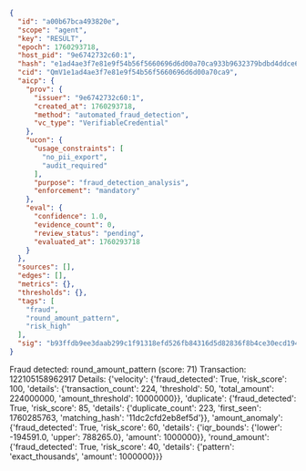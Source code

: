 ```json
{
  "id": "a00b67bca493820e",
  "scope": "agent",
  "key": "RESULT",
  "epoch": 1760293718,
  "host_pid": "9e6742732c60:1",
  "hash": "e1ad4ae3f7e81e9f54b56f5660696d6d00a70ca933b9632379bdbd4ddce6eee4",
  "cid": "QmV1e1ad4ae3f7e81e9f54b56f5660696d6d00a70ca9",
  "aicp": {
    "prov": {
      "issuer": "9e6742732c60:1",
      "created_at": 1760293718,
      "method": "automated_fraud_detection",
      "vc_type": "VerifiableCredential"
    },
    "ucon": {
      "usage_constraints": [
        "no_pii_export",
        "audit_required"
      ],
      "purpose": "fraud_detection_analysis",
      "enforcement": "mandatory"
    },
    "eval": {
      "confidence": 1.0,
      "evidence_count": 0,
      "review_status": "pending",
      "evaluated_at": 1760293718
    }
  },
  "sources": [],
  "edges": [],
  "metrics": {},
  "thresholds": {},
  "tags": [
    "fraud",
    "round_amount_pattern",
    "risk_high"
  ],
  "sig": "b93ffdb9ee3daab299c1f91318efd526fb84316d5d82836f8b4ce30ecd194661"
}
```

Fraud detected: round_amount_pattern (score: 71)
Transaction: 122105158962917
Details: {'velocity': {'fraud_detected': True, 'risk_score': 100, 'details': {'transaction_count': 224, 'threshold': 50, 'total_amount': 224000000, 'amount_threshold': 10000000}}, 'duplicate': {'fraud_detected': True, 'risk_score': 85, 'details': {'duplicate_count': 223, 'first_seen': 1760285763, 'matching_hash': '11dc2cfd2eb8ef5d'}}, 'amount_anomaly': {'fraud_detected': True, 'risk_score': 60, 'details': {'iqr_bounds': {'lower': -194591.0, 'upper': 788265.0}, 'amount': 1000000}}, 'round_amount': {'fraud_detected': True, 'risk_score': 40, 'details': {'pattern': 'exact_thousands', 'amount': 1000000}}}